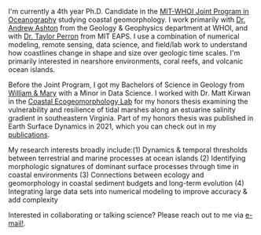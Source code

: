 I'm currently a 4th year Ph.D. Candidate in the [MIT-WHOI Joint Program in Oceanography](https://mit.whoi.edu) studying coastal geomorphology. I work primarily with [Dr. Andrew Ashton](https://www2.whoi.edu/staff/aashton/) from the Geology & Geophysics department at WHOI, and with [Dr. Taylor Perron](https://taylorperron.org/) from MIT EAPS. I use a combination of numerical modeling, remote sensing, data science, and field/lab work to understand how coastlines change in shape and size over geologic time scales. I'm primarily interested in nearshore environments, coral reefs, and volcanic ocean islands.

Before the Joint Program, I got my Bachelors of Science in Geology from [William & Mary](https://www.wm.edu/as/geology/) with a Minor in Data Science. I worked with Dr. Matt Kirwan in the [Coastal Ecogeomorphology Lab](https://mattkirwanmarsh.com/) for my honors thesis examining the vulnerability and resilience of tidal marshes along an estuarine salinity gradient in southeastern Virginia. Part of my honors thesis was published in Earth Surface Dynamics in 2021, which you can check out in my [publications](https://gillemn.github.io/publications/).

My research interests broadly include:(1) Dynamics & temporal thresholds between terrestrial and marine processes at ocean islands (2) Identifying morphologic signatures of dominant surface processes through time in coastal environments (3) Connections between ecology and geomorphology in coastal sediment budgets and long-term evolution (4) Integrating large data sets into numerical modeling to improve accuracy & add complexity

Interested in collaborating or talking science? Please reach out to me via [e-mail!](mailto:mgillen@mit.edu).
